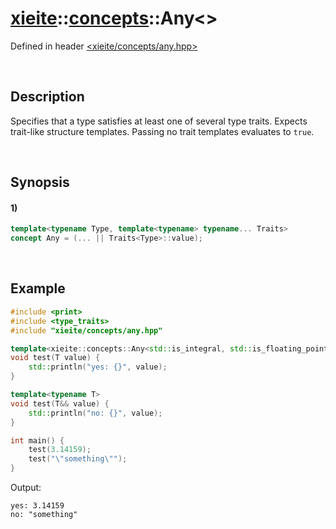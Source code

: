 # [xieite](../../xieite.md)\:\:[concepts](../../concepts.md)\:\:Any\<\>
Defined in header [<xieite/concepts/any.hpp>](../../../include/xieite/concepts/any.hpp)

&nbsp;

## Description
Specifies that a type satisfies at least one of several type traits. Expects trait-like structure templates. Passing no trait templates evaluates to `true`.

&nbsp;

## Synopsis
#### 1)
```cpp
template<typename Type, template<typename> typename... Traits>
concept Any = (... || Traits<Type>::value);
```

&nbsp;

## Example
```cpp
#include <print>
#include <type_traits>
#include "xieite/concepts/any.hpp"

template<xieite::concepts::Any<std::is_integral, std::is_floating_point> T>
void test(T value) {
    std::println("yes: {}", value);
}

template<typename T>
void test(T&& value) {
    std::println("no: {}", value);
}

int main() {
    test(3.14159);
    test("\"something\"");
}
```
Output:
```
yes: 3.14159
no: "something"
```
